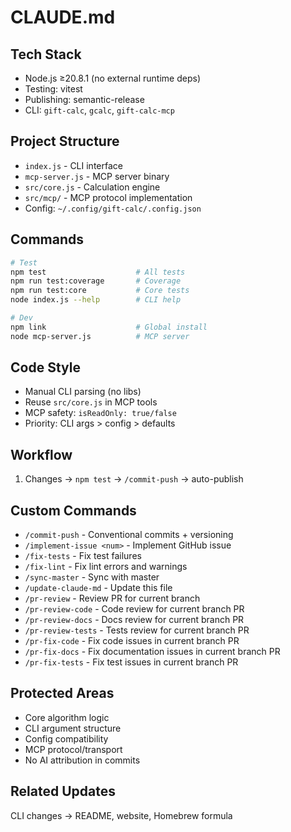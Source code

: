 # CLAUDE.md

## Tech Stack
- Node.js ≥20.8.1 (no external runtime deps)
- Testing: vitest
- Publishing: semantic-release  
- CLI: `gift-calc`, `gcalc`, `gift-calc-mcp`

## Project Structure
- `index.js` - CLI interface
- `mcp-server.js` - MCP server binary
- `src/core.js` - Calculation engine
- `src/mcp/` - MCP protocol implementation
- Config: `~/.config/gift-calc/.config.json`

## Commands
```bash
# Test
npm test                    # All tests
npm run test:coverage       # Coverage
npm run test:core           # Core tests
node index.js --help        # CLI help

# Dev
npm link                    # Global install
node mcp-server.js          # MCP server
```

## Code Style
- Manual CLI parsing (no libs)
- Reuse `src/core.js` in MCP tools
- MCP safety: `isReadOnly: true/false`
- Priority: CLI args > config > defaults

## Workflow
1. Changes → `npm test` → `/commit-push` → auto-publish

## Custom Commands
- `/commit-push` - Conventional commits + versioning
- `/implement-issue <num>` - Implement GitHub issue
- `/fix-tests` - Fix test failures
- `/fix-lint` - Fix lint errors and warnings
- `/sync-master` - Sync with master
- `/update-claude-md` - Update this file
- `/pr-review` - Review PR for current branch
- `/pr-review-code` - Code review for current branch PR
- `/pr-review-docs` - Docs review for current branch PR
- `/pr-review-tests` - Tests review for current branch PR
- `/pr-fix-code` - Fix code issues in current branch PR
- `/pr-fix-docs` - Fix documentation issues in current branch PR
- `/pr-fix-tests` - Fix test issues in current branch PR

## Protected Areas
- Core algorithm logic
- CLI argument structure  
- Config compatibility
- MCP protocol/transport
- No AI attribution in commits

## Related Updates
CLI changes → README, website, Homebrew formula